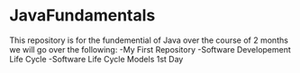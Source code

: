 # JavaFundamentals

This repository is for the fundemential of Java over the course of 2 months we will  go over the following:
-My First Repository 
-Software Developement Life Cycle
-Software Life Cycle Models
 1st Day
